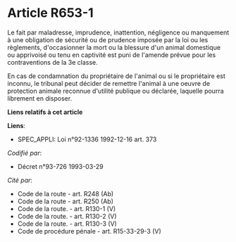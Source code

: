 # Article R653-1

Le fait par maladresse, imprudence, inattention, négligence ou manquement à une obligation de sécurité ou de prudence imposée
par la loi ou les règlements, d'occasionner la mort ou la blessure d'un animal domestique ou apprivoisé ou tenu en captivité
est puni de l'amende prévue pour les contraventions de la 3e classe.

En cas de condamnation du propriétaire de l'animal ou si le propriétaire est inconnu, le tribunal peut décider de remettre
l'animal à une oeuvre de protection animale reconnue d'utilité publique ou déclarée, laquelle pourra librement en disposer.

**Liens relatifs à cet article**

**Liens**:

  - SPEC_APPLI: Loi n°92-1336 1992-12-16 art. 373

_Codifié par_:

  - Décret n°93-726 1993-03-29

_Cité par_:

  - Code de la route - art. R248 (Ab)
  - Code de la route - art. R250 (Ab)
  - Code de la route. - art. R130-1 (V)
  - Code de la route. - art. R130-2 (V)
  - Code de la route. - art. R130-3 (V)
  - Code de procédure pénale - art. R15-33-29-3 (V)
